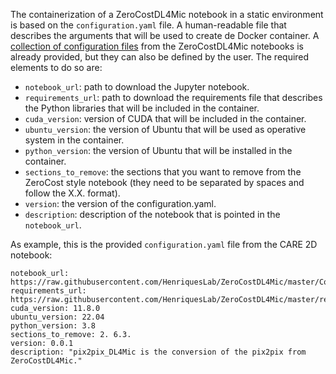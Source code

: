 The containerization of a ZeroCostDL4Mic notebook in a static environment is based on the `configuration.yaml` file. A human-readable file that describes the arguments that will be used to create de Docker container. A [collection of configuration files](https://github.com/HenriquesLab/DL4MicEverywhere/tree/main/notebooks) from the ZeroCostDL4Mic notebooks is already provided, but they can also be defined by the user. The required elements to do so are:

* `notebook_url`: path to download the Jupyter notebook.
* `requirements_url`: path to download the requirements file that describes the Python libraries that will be included in the container.
* `cuda_version`: version of CUDA that will be included in the container.
* `ubuntu_version`: the version of Ubuntu that will be used as operative system in the container.
* `python_version`: the version of Ubuntu that will be installed in the container.
* `sections_to_remove`: the sections that you want to remove from the ZeroCost style notebook (they need to be separated by spaces and follow the X.X. format).
* `version`: the version of the configuration.yaml.
* `description`: description of the notebook that is pointed in the `notebook_url`.

As example, this is the provided `configuration.yaml` file from the CARE 2D notebook:

```
notebook_url: https://raw.githubusercontent.com/HenriquesLab/ZeroCostDL4Mic/master/Colab_notebooks/pix2pix_ZeroCostDL4Mic.ipynb
requirements_url: https://raw.githubusercontent.com/HenriquesLab/ZeroCostDL4Mic/master/requirements_files/pix2pix_requirements_simple.txt
cuda_version: 11.8.0
ubuntu_version: 22.04
python_version: 3.8
sections_to_remove: 2. 6.3. 
version: 0.0.1
description: "pix2pix_DL4Mic is the conversion of the pix2pix from ZeroCostDL4Mic."
```
